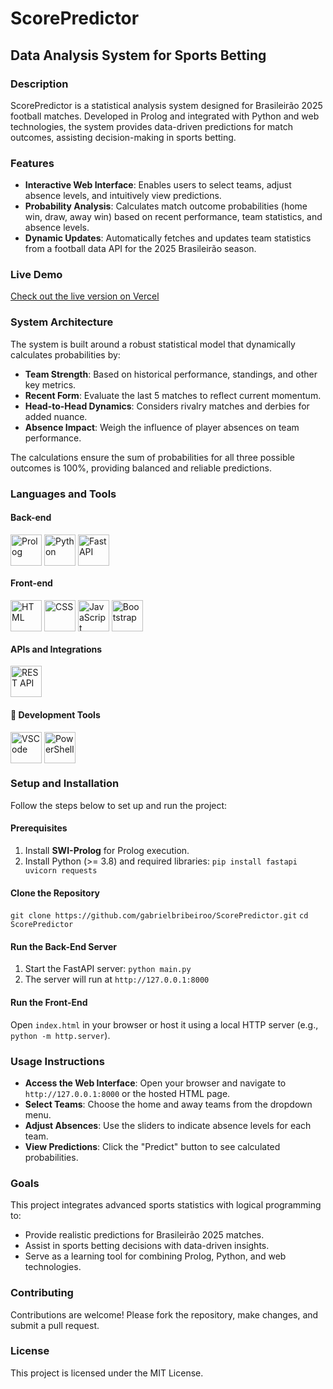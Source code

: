 # ScorePredictor

## **Data Analysis System for Sports Betting**

### **Description**
ScorePredictor is a statistical analysis system designed for Brasileirão 2025 football matches. Developed in Prolog and integrated with Python and web technologies, the system provides data-driven predictions for match outcomes, assisting decision-making in sports betting.

### **Features**
- **Interactive Web Interface**: Enables users to select teams, adjust absence levels, and intuitively view predictions.
- **Probability Analysis**: Calculates match outcome probabilities (home win, draw, away win) based on recent performance, team statistics, and absence levels.
- **Dynamic Updates**: Automatically fetches and updates team statistics from a football data API for the 2025 Brasileirão season.

### **Live Demo**
[Check out the live version on Vercel](https://scorepredictor-woad.vercel.app/)

### **System Architecture**
The system is built around a robust statistical model that dynamically calculates probabilities by:
- **Team Strength**: Based on historical performance, standings, and other key metrics.
- **Recent Form**: Evaluate the last 5 matches to reflect current momentum.
- **Head-to-Head Dynamics**: Considers rivalry matches and derbies for added nuance.
- **Absence Impact**: Weigh the influence of player absences on team performance.

The calculations ensure the sum of probabilities for all three possible outcomes is 100%, providing balanced and reliable predictions.

### **Languages and Tools**
#### **Back-end**
<div style="display: inline_block"><cbr>
  <img align="top" alt="Prolog" height="50" width="50" src="https://cdn.jsdelivr.net/gh/devicons/devicon/icons/prolog/prolog-original.svg" />
  <img align="top" alt="Python" height="50" width="50" src="https://cdn.jsdelivr.net/gh/devicons/devicon/icons/python/python-original.svg" />
  <img align="top" alt="FastAPI" height="50" width="50" src="https://cdn.jsdelivr.net/gh/devicons/devicon/icons/fastapi/fastapi-original.svg" />
</div>

#### **Front-end**
<div style="display: inline_block"><cbr>
  <img align="top" alt="HTML" height="50" width="50" src="https://cdn.jsdelivr.net/gh/devicons/devicon/icons/html5/html5-original.svg" />
  <img align="top" alt="CSS" height="50" width="50" src="https://cdn.jsdelivr.net/gh/devicons/devicon/icons/css3/css3-original.svg" />
  <img align="top" alt="JavaScript" height="50" width="50" src="https://cdn.jsdelivr.net/gh/devicons/devicon/icons/javascript/javascript-original.svg" />
  <img align="top" alt="Bootstrap" height="50" width="50" src="https://cdn.jsdelivr.net/gh/devicons/devicon/icons/bootstrap/bootstrap-original.svg" />
</div>

#### **APIs and Integrations**
<div style="display: inline_block"><cbr>
  <img align="top" alt="REST API" height="50" width="50" src="https://img.icons8.com/fluency/48/api.png" />
</div>

#### **🔧 Development Tools**
<div style="display: inline_block"><cbr>
  <img align="top" alt="VSCode" height="50" width="50" src="https://cdn.jsdelivr.net/gh/devicons/devicon/icons/vscode/vscode-original.svg" />
  <img align="top" alt="PowerShell" height="50" width="50" src="https://cdn.jsdelivr.net/gh/devicons/devicon/icons/powershell/powershell-original.svg" />
</div>


### **Setup and Installation**
Follow the steps below to set up and run the project:

#### **Prerequisites**
1. Install **SWI-Prolog** for Prolog execution.
2. Install Python (>= 3.8) and required libraries: ```pip install fastapi uvicorn requests```

#### **Clone the Repository**
```git clone https://github.com/gabrielbribeiroo/ScorePredictor.git```
```cd ScorePredictor```

#### **Run the Back-End Server**
1. Start the FastAPI server: ```python main.py```
2. The server will run at ```http://127.0.0.1:8000```

#### **Run the Front-End**
Open ```index.html``` in your browser or host it using a local HTTP server (e.g., ```python -m http.server```).


### **Usage Instructions**
- **Access the Web Interface**: Open your browser and navigate to ```http://127.0.0.1:8000``` or the hosted HTML page.
- **Select Teams**: Choose the home and away teams from the dropdown menu.
- **Adjust Absences**: Use the sliders to indicate absence levels for each team.
- **View Predictions**: Click the "Predict" button to see calculated probabilities.


### **Goals**
This project integrates advanced sports statistics with logical programming to:
- Provide realistic predictions for Brasileirão 2025 matches.
- Assist in sports betting decisions with data-driven insights.
- Serve as a learning tool for combining Prolog, Python, and web technologies.


### **Contributing**
Contributions are welcome! Please fork the repository, make changes, and submit a pull request.

### **License**
This project is licensed under the MIT License.
